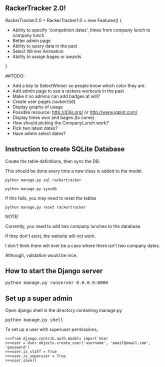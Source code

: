 ## RackerTracker 2.0!
RackerTracker2.0 = RackerTracker1.0 + new Features() {
* Ability to specify 'competition dates', times from company lunch to company lunch
* Better admin page
 * Ability to query data in the past
 * Select Winner Animation
 * Ability to assign bages or awards

}

##TODO:
* Add a key to SelectWinner so people know which color they are.
* Add admin page to see a rackers workouts in the past
 * Make it so admins can add badges at will?
* Create user pages /racker/{id}
 * Display graphs of usage 
  * Possible resource: http://d3js.org/ or http://www.jqplot.com/
 * Display times won and bages (to come)
* How should picking the CompanyLunch work?
 * Pick two latest dates?
 * Have admin select dates?

## Instruction to create SQLite Database

Create the table definitions, then sync the DB.

This should be done every time a new class is added to the model.

<pre><code>python manage.py sql rackertracker

python manage.py syncdb</code></pre>

If this fails, you may need to reset the tables

<pre><code>python manage.py reset rackertracker</code></pre>

NOTE!

Currently, you need to add two company lunches to the database.

If they don't exist, the website will not work.

I don't think there will ever be a case where there isn't two company dates.

Although, validation would be nice.

## How to start the Django server

<pre>python manage.py runserver 0.0.0.0:8000</pre>

## Set up a super admin

Open django shell in the directory containing manage.py

<pre>python manage.py shell</pre>

To set up a user with superuser permissions,

<pre><code>>>>from django.contrib.auth.models import User
>>>user = User.objects.create_user('username', 'email@email.com', 'password')
>>>user.is_staff = True
>>>user.is_superuser = True
>>>user.save()</code></pre>
     
